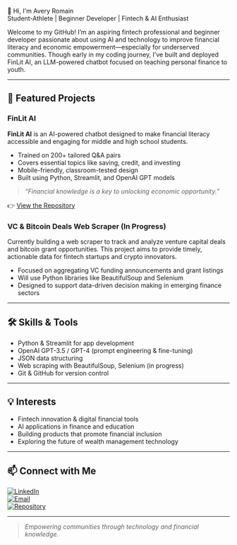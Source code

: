 👋 Hi, I'm Avery Romain  
Student-Athlete | Beginner Developer | Fintech & AI Enthusiast  

Welcome to my GitHub! I’m an aspiring fintech professional and beginner developer passionate about using AI and technology to improve financial literacy and economic empowerment—especially for underserved communities. Though early in my coding journey, I’ve built and deployed FinLit AI, an LLM-powered chatbot focused on teaching personal finance to youth.

---

## 🧠 Featured Projects

### FinLit AI  
**FinLit AI** is an AI-powered chatbot designed to make financial literacy accessible and engaging for middle and high school students.

- Trained on 200+ tailored Q&A pairs  
- Covers essential topics like saving, credit, and investing  
- Mobile-friendly, classroom-tested design  
- Built using Python, Streamlit, and OpenAI GPT models  

> _“Financial knowledge is a key to unlocking economic opportunity.”_

👉 [View the Repository](https://github.com/aromain222/FinLitLLM)

### VC & Bitcoin Deals Web Scraper (In Progress)  
Currently building a web scraper to track and analyze venture capital deals and bitcoin grant opportunities. This project aims to provide timely, actionable data for fintech startups and crypto innovators.

- Focused on aggregating VC funding announcements and grant listings  
- Will use Python libraries like BeautifulSoup and Selenium  
- Designed to support data-driven decision making in emerging finance sectors  

---

## 🛠️ Skills & Tools

- Python & Streamlit for app development  
- OpenAI GPT-3.5 / GPT-4 (prompt engineering & fine-tuning)  
- JSON data structuring  
- Web scraping with BeautifulSoup, Selenium (in progress)  
- Git & GitHub for version control  

---

## 💡 Interests

- Fintech innovation & digital financial tools  
- AI applications in finance and education  
- Building products that promote financial inclusion  
- Exploring the future of wealth management technology  

---

## 📫 Connect with Me

[![LinkedIn](https://img.shields.io/badge/LinkedIn-0077B5?style=for-the-badge&logo=linkedin&logoColor=white)](https://www.linkedin.com/in/averyromain)  
[![Email](https://img.shields.io/badge/Email-D14836?style=for-the-badge&logo=gmail&logoColor=white)](mailto:Kingromain23@gmail.com)  
[![Repository](https://img.shields.io/badge/FinLitLLM-000000?style=for-the-badge&logo=github&logoColor=white)](https://github.com/aromain222/FinLitLLM)

---

> _Empowering communities through technology and financial knowledge._


